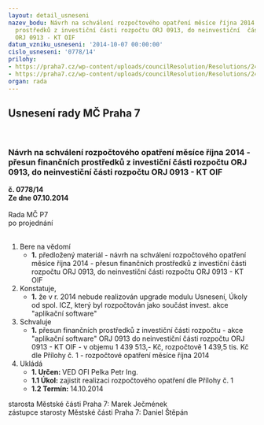 ```yaml
---
layout: detail_usneseni
nazev_bodu: Návrh na schválení rozpočtového opatření měsíce října 2014  - přesun finančních
  prostředků z investiční části rozpočtu ORJ 0913, do neinvestiční  části rozpočtu
  ORJ 0913 - KT OIF
datum_vzniku_usneseni: '2014-10-07 00:00:00'
cislo_usneseni: '0778/14'
prilohy:
- https://praha7.cz/wp-content/uploads/councilResolution/Resolutions/24603/46-14-p%c5%99%c3%adloha_%c4%8d.1-p%c5%99evod_investic.xls
- https://praha7.cz/wp-content/uploads/councilResolution/Resolutions/24603/46-14-p20001.pdf
organ: rada
---
```

<div id="ucUsn_pList" class="usn">
	<span><h2>Usnesení rady MČ Praha 7 </h2>
<br></span><div class="standBody">
<span><h3>Návrh na schválení rozpočtového opatření měsíce října 2014  - přesun finančních prostředků z investiční části rozpočtu ORJ 0913, do neinvestiční  části rozpočtu ORJ 0913 - KT OIF</h3></span><div class="center">
		<strong>č. 0778/14</strong><br>
	</div>
<div class="center">
		<strong>Ze dne 07.10.2014</strong><br><br>
	</div>Rada MČ P7<br> po projednání<br><br><ol>
<li>Bere na vědomí<ul><li>
<strong>1.</strong> předložený materiál - návrh na schválení rozpočtového opatření měsíce října 2014  - přesun finančních prostředků z investiční části rozpočtu ORJ 0913, do neinvestiční  části rozpočtu ORJ 0913 - KT OIF</li></ul>
</li>
<li>Konstatuje,<ul><li>
<strong>1.</strong> že v r. 2014 nebude realizován upgrade modulu Usnesení, Úkoly od spol. ICZ, který byl rozpočtován jako součást invest. akce "aplikační software" </li></ul>
</li>
<li>Schvaluje<ul><li>
<strong>1.</strong> přesun finančních prostředků  z investiční části rozpočtu - akce "aplikační software" ORJ 0913 do neinvestiční  části rozpočtu ORJ 0913 - KT OIF -  v objemu 1 439 513,-   Kč,  rozpočtově 1 439,5 tis. Kč dle Přílohy č. 1 - rozpočtové opatření měsíce října 2014</li></ul>
</li>
<li>Ukládá<ul>
<li>
<strong>1. Určen: </strong>VED OFI Pelka Petr Ing.</li>
<li>
<strong>1.1 Úkol: </strong>zajistit realizaci  rozpočtového opatření dle Přílohy č. 1</li>
<li>
<strong>1.2 Termín: </strong>14.10.2014</li>
</ul>
</li>
</ol>starosta Městské části Praha 7: Marek Ječmének<br>zástupce starosty Městské části Praha 7: Daniel Štěpán 
</div>
</div>